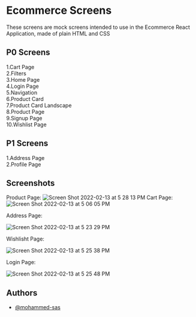 
# Ecommerce Screens

These screens are mock screens intended to use in the Ecommerce React Application, made of plain HTML and CSS



## P0 Screens
1.Cart Page\
2.Filters\
3.Home Page\
4.Login Page\
5.Navigation\
6.Product Card\
7.Product Card Landscape\
8.Product Page\
9.Signup Page\
10.Wishlist Page
## P1 Screens
1.Address Page\
2.Profile Page
## Screenshots

Product Page:
![Screen Shot 2022-02-13 at 5 28 13 PM](https://user-images.githubusercontent.com/89216938/153752010-e30df1a6-e259-4ceb-b675-1937e3f5dce7.png)
Cart Page:
![Screen Shot 2022-02-13 at 5 06 05 PM](https://user-images.githubusercontent.com/89216938/153751738-f4d58d44-b132-4720-9856-ba0b017480f6.png)

Address Page:

![Screen Shot 2022-02-13 at 5 23 29 PM](https://user-images.githubusercontent.com/89216938/153751830-ffd447c4-5086-4ac5-b3d8-1329e9d3e9af.png)

Wishlisht Page:

![Screen Shot 2022-02-13 at 5 25 38 PM](https://user-images.githubusercontent.com/89216938/153751921-f709fc16-1910-4356-9a6e-8bb01a76e8cc.png)

Login Page:

![Screen Shot 2022-02-13 at 5 25 48 PM](https://user-images.githubusercontent.com/89216938/153751926-f2bc2ea2-70d2-47c4-8acf-cea5ad12f451.png)


## Authors

- [@mohammed-sas](https://www.github.com/mohammed-sas)

